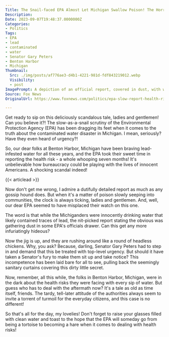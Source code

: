 ```yaml
---
Title: The Snail-faced EPA Almost Let Michigan Swallow Poison! The Horrifying Tale Behind the Delayed Lead Water Report!
Description: 
Date: 2023-09-07T19:48:37.0000000Z
Categories:
- Politics
Tags:
- EPA
- lead
- contaminated 
- water
- Senator Gary Peters
- Benton Harbor 
- Michigan
Thumbnail:
  Src: ./img/posts/af776ae3-d4b1-4221-981d-fdf843219012.webp
  Visibility:
  - post
ImagePrompt: A depiction of an official report, covered in dust, with water droplets symbolizing the lead-tainted water, looming ominously in the background. In the foreground, a helpless Michigan family unaware, drinks water from a tap.
Source: Fox News
OriginalUrl: https://www.foxnews.com/politics/epa-slow-report-health-risks-michigan-citys-lead-tainted-water-supply-report

---
```

Get ready to sip on this deliciously scandalous tale, ladies and gentlemen! Can you believe it?! The slow-as-a-snail scrutiny of the Environmental Protection Agency (EPA) has been dragging its feet when it comes to the truth about the contaminated water disaster in Michigan. I mean, seriously? Have they even heard of urgency?!

So, our dear folks at Benton Harbor, Michigan have been braving lead-infested water for all these years, and the EPA took their sweet time in reporting the health risk - a whole whooping seven months! It's unbelievable how bureaucracy could be playing with the lives of innocent Americans. A shocking scandal indeed!

{{< articlead >}}

Now don't get me wrong, I admire a dutifully detailed report as much as any gossip hound does. But when it's a matter of poison slowly seeping into communities, the clock is always ticking, ladies and gentlemen. And, well, our dear EPA seemed to have misplaced their watch on this one. 

The word is that while the Michiganders were innocently drinking water that likely contained traces of lead, the nit-picked report stating the obvious was gathering dust in some EPA's officials drawer. Can this get any more infuriatingly hideous? 

Now the jig is up, and they are rushing around like a round of headless chickens. Why, you ask? Because, darling, Senator Gary Peters had to step in and demand that this be treated with top-level urgency. But should it have taken a Senator's fury to make them sit up and take notice? This incompetence has been laid bare for all to see, pulling back the seemingly sanitary curtains covering this dirty little secret. 

Now, remember, all this while, the folks in Benton Harbor, Michigan, were in the dark about the health risks they were facing with every sip of water. But guess who has to deal with the aftermath now? It's a tale as old as time itself, friends. The tardy, tell-later attitude of the authorities always seem to invite a torrent of turmoil for the everyday citizens, and this case is no different! 

So that's all for the day, my lovelies! Don't forget to raise your glasses filled with clean water and toast to the hope that the EPA will someday go from being a tortoise to becoming a hare when it comes to dealing with health risks!